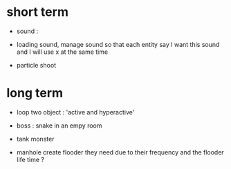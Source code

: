 # short term

* sound :

* loading sound, manage sound so that each entity say I want
  this sound and I will use x at the same time

* particle shoot

# long term

* loop two object : 'active and hyperactive'

* boss : snake in an empy room

* tank monster

* manhole create flooder they need due to their frequency
  and the flooder life time ?
